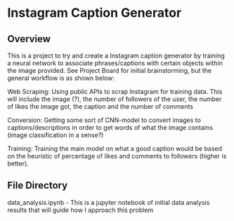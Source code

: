 # Instagram Caption Generator

## Overview

This is a project to try and create a Instagram caption generator by training a neural network to associate phrases/captions with certain objects within the image provided. See Project Board for initial brainstorming, but the general workflow is as shown below:

Web Scraping: Using public APIs to scrap Instagram for training data. This will include the image (?), the number of followers of the user, the number of likes the image got, the caption and the number of comments

Conversion: Getting some sort of CNN-model to convert images to captions/descriptions in order to get words of what the image contains (image classification in a sense?)

Training: Training the main model on what a good caption would be based on the heuristic of percentage of likes and comments to followers (higher is better).

## File Directory

data_analysis.ipynb - This is a jupyter notebook of initial data analysis results that will guide how I approach this problem
